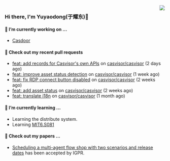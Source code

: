 <img align="right" src="https://github-readme-stats.vercel.app/api?username=leo220yuyaodog&show_icons=true&icon_color=805AD5&text_color=718096&bg_color=ffffff&hide_title=true" />

### Hi there, I'm Yuyaodong(于耀东)👋
#### 🔭 I’m currently working on ...
- [Casdoor](https://github.com/casdoor)

#### 🔨 Check out my recent pull requests

- [feat: add records for Casvisor&#39;s own APIs](https://github.com/casvisor/casvisor/pull/107) on [casvisor/casvisor](https://github.com/casvisor/casvisor) (2 days ago)
- [feat: improve asset status detection](https://github.com/casvisor/casvisor/pull/105) on [casvisor/casvisor](https://github.com/casvisor/casvisor) (1 week ago)
- [feat: fix RDP connect button disabled](https://github.com/casvisor/casvisor/pull/102) on [casvisor/casvisor](https://github.com/casvisor/casvisor) (2 weeks ago)
- [feat: add asset status](https://github.com/casvisor/casvisor/pull/101) on [casvisor/casvisor](https://github.com/casvisor/casvisor) (2 weeks ago)
- [feat: translate i18n](https://github.com/casvisor/casvisor/pull/92) on [casvisor/casvisor](https://github.com/casvisor/casvisor) (1 month ago)

#### 🌱 I’m currently learning ...
- Learning the distribute system.
- Learning [MIT6.S081](https://pdos.csail.mit.edu/6.828/2021/schedule.html)

#### 📜 Check out my papers ...
- [Scheduling a multi-agent flow shop with two scenarios and release dates](https://www.tandfonline.com/doi/full/10.1080/00207543.2023.2188646) has been accepted by IGPR.

